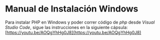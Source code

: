 # Manual de Instalación Windows

Para instalar PHP en Windows y poder correr código de _php_ desde _Visual Studio Code_, sigue las instrucciones en la siguiente cápsula: [https://youtu.be/AOQgYhHg0J8](https://youtu.be/AOQgYhHg0J8)
